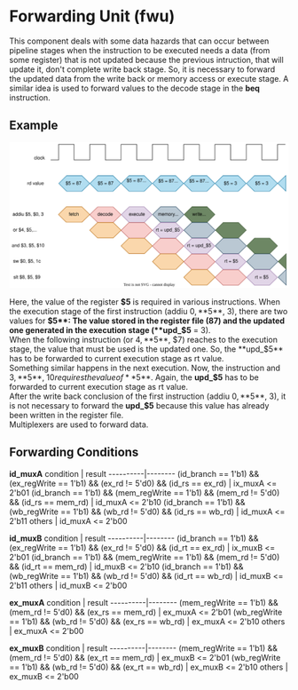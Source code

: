 # Forwarding Unit (fwu)

This component deals with some data hazards that can occur between pipeline stages when the instruction to be executed needs a data (from some register) that is not updated because the previous intruction, that will update it, don't complete write back stage. So, it is necessary to forward the updated data from the write back or memory access or execute stage. A similar idea is used to forward values to the decode stage in the **beq** instruction.

## Example

![fwu example](../../alib/fwu_example.svg) 

Here, the value of the register **$5** is required in various instructions. When the execution stage of the first instruction (addiu $0, **$5**, 3), there are two values for **$5**: The value stored in the register file (87) and the updated one generated in the execution stage (**upd_$5** = 3).  
When the following instruction (or $4, **$5**, $7) reaches to the execution stage, the value that must be used is the updated one. So, the **upd_$5** has to be forwarded to current execution stage as rt value.  
Something similar happens in the next execution. Now, the instruction and $3, **$5**, $10 requires the value of **$5**. Again, the **upd_$5** has to be forwarded to current execution stage as rt value.  
After the write back conclusion of the first instruction (addiu $0, **$5**, 3), it is not necessary to forward the **upd_$5** because this value has already been written in the register file.   
Multiplexers are used to forward data.  


## Forwarding Conditions
**id_muxA**
condition | result
----------|--------
(id_branch == 1'b1) && (ex_regWrite == 1'b1) && (ex_rd != 5'd0) && (id_rs == ex_rd) | ix_muxA <= 2'b01
(id_branch == 1'b1) && (mem_regWrite == 1'b1) && (mem_rd != 5'd0) && (id_rs == mem_rd) | id_muxA <= 2'b10
(id_branch == 1'b1) && (wb_regWrite == 1'b1) && (wb_rd != 5'd0) && (id_rs == wb_rd) | id_muxA <= 2'b11
others                                                          | id_muxA <= 2'b00

**id_muxB**
condition | result
----------|--------
(id_branch == 1'b1) && (ex_regWrite == 1'b1) && (ex_rd != 5'd0) && (id_rt == ex_rd) | ix_muxB <= 2'b01
(id_branch == 1'b1) && (mem_regWrite == 1'b1) && (mem_rd != 5'd0) && (id_rt == mem_rd) | id_muxB <= 2'b10
(id_branch == 1'b1) && (wb_regWrite == 1'b1) && (wb_rd != 5'd0) && (id_rt == wb_rd) | id_muxB <= 2'b11
others                                                          | id_muxB <= 2'b00


**ex_muxA**
condition | result
----------|--------
(mem_regWrite == 1'b1) && (mem_rd != 5'd0) && (ex_rs == mem_rd) | ex_muxA <= 2'b01
(wb_regWrite == 1'b1) && (wb_rd != 5'd0) && (ex_rs == wb_rd)    | ex_muxA <= 2'b10
others                                                          | ex_muxA <= 2'b00

**ex_muxB**
condition | result
----------|--------
(mem_regWrite == 1'b1) && (mem_rd != 5'd0) && (ex_rt == mem_rd) | ex_muxB <= 2'b01
(wb_regWrite == 1'b1) && (wb_rd != 5'd0) && (ex_rt == wb_rd)    | ex_muxB <= 2'b10
others                                                          | ex_muxB <= 2'b00